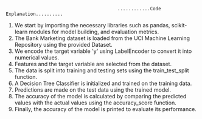                                              ............Code Explanation..........
1. We start by importing the necessary libraries such as pandas, scikit-learn modules for model building, and evaluation metrics.
2. The Bank Marketing dataset is loaded from the UCI Machine Learning Repository using the provided Dataset.
3. We encode the target variable 'y' using LabelEncoder to convert it into numerical values.
4. Features and the target variable are selected from the dataset.
5. The data is split into training and testing sets using the train_test_split function.
6. A Decision Tree Classifier is initialized and trained on the training data.
7. Predictions are made on the test data using the trained model.
8. The accuracy of the model is calculated by comparing the predicted values with the actual values using the accuracy_score function.
9. Finally, the accuracy of the model is printed to evaluate its performance.
